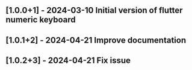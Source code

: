 ## [1.0.0+1] - 2024-03-10  Initial version of flutter numeric keyboard
## [1.0.1+2] - 2024-04-21  Improve documentation
## [1.0.2+3] - 2024-04-21  Fix issue